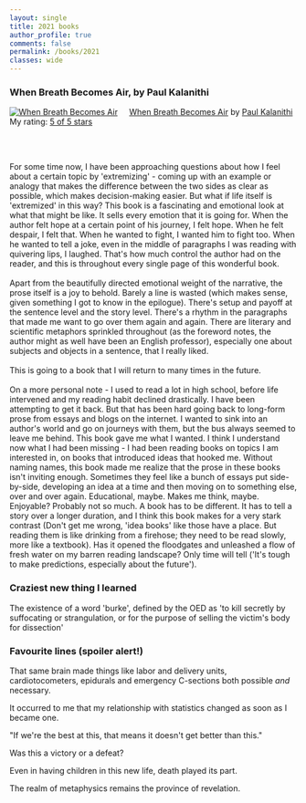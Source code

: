 ```yaml
---
layout: single
title: 2021 books
author_profile: true
comments: false
permalink: /books/2021
classes: wide
---
```

### When Breath Becomes Air, by Paul Kalanithi

<a href="https://www.goodreads.com/book/show/25899336-when-breath-becomes-air" style="float: left; padding-right: 20px"><img border="0" alt="When Breath Becomes Air" src="https://i.gr-assets.com/images/S/compressed.photo.goodreads.com/books/1492677644l/25899336._SX98_.jpg" /></a><a href="https://www.goodreads.com/book/show/25899336-when-breath-becomes-air">When Breath Becomes Air</a> by <a href="https://www.goodreads.com/author/show/14031444.Paul_Kalanithi">Paul Kalanithi</a><br/>
My rating: <a href="https://www.goodreads.com/review/show/3782803875">5 of 5 stars</a><br /><br />

<br>

For some time now, I have been approaching questions about how I feel about a certain topic by 'extremizing' - coming up with an example or analogy that makes the difference between the two sides as clear as possible, which makes decision-making easier. But what if life itself is 'extremized' in this way? This book is a fascinating and emotional look at what that might be like. It sells every emotion that it is going for. When the author felt hope at a certain point of his journey, I felt hope. When he felt despair, I felt that. When he wanted to fight, I wanted him to fight too. When he wanted to tell a joke, even in the middle of paragraphs I was reading with quivering lips, I laughed. That's how much control the author had on the reader, and this is throughout every single page of this wonderful book.<br /><br />Apart from the beautifully directed emotional weight of the narrative, the prose itself is a joy to behold. Barely a line is wasted (which makes sense, given something I got to know in the epilogue). There's setup and payoff at the sentence level and the story level. There's a rhythm in the paragraphs that made me want to go over them again and again. There are literary and scientific metaphors sprinkled throughout (as the foreword notes, the author might as well have been an English professor), especially one about subjects and objects in a sentence, that I really liked.<br /><br />This is going to a book that I will return to many times in the future.<br /><br />On a more personal note - I used to read a lot in high school, before life intervened and my reading habit declined drastically. I have been attempting to get it back. But that has been hard going back to long-form prose from essays and blogs on the internet. I wanted to sink into an author's world and go on journeys with them, but the bus always seemed to leave me behind. This book gave me what I wanted. I think I understand now what I had been missing - I had been reading books on topics I am interested in, on books that introduced ideas that hooked me. Without naming names, this book made me realize that the prose in these books isn't inviting enough. Sometimes they feel like a bunch of essays put side-by-side, developing an idea at a time and then moving on to something else, over and over again. Educational, maybe. Makes me think, maybe. Enjoyable? Probably not so much. A book has to be different. It has to tell a story over a longer duration, and I think this book makes for a very stark contrast (Don't get me wrong, 'idea books' like those have a place. But reading them is like drinking from a firehose; they need to be read slowly, more like a textbook). Has it opened the floodgates and unleashed a flow of fresh water on my barren reading landscape? Only time will tell ('It's tough to make predictions, especially about the future').
### Craziest new thing I learned

The existence of a word 'burke', defined by the OED as 'to kill secretly by suffocating or strangulation, or for the purpose of selling the victim's body for dissection'

### Favourite lines (spoiler alert!)

That same brain made things like labor and delivery units, cardiotocometers, epidurals and emergency C-sections both possible <i>and</i> necessary.

It occurred to me that my relationship with statistics changed as soon as I became one.

"If we're the best at this, that means it doesn't get better than this."

Was this a victory or a defeat?

Even in having children in this new life, death played its part.

The realm of metaphysics remains the province of revelation.
